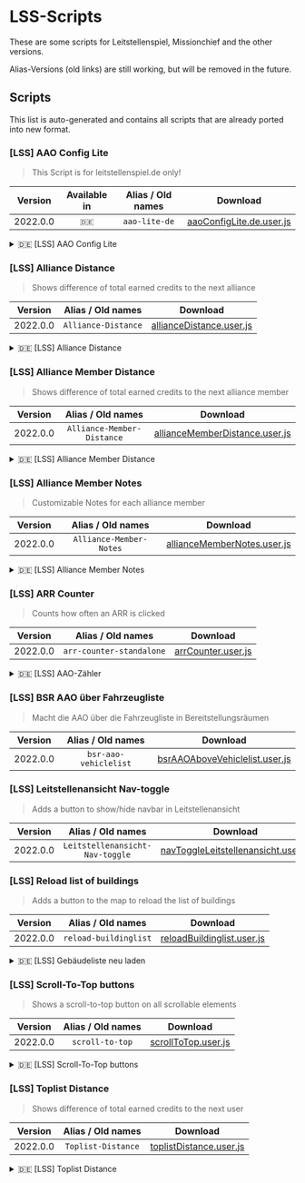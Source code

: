# LSS-Scripts

These are some scripts for Leitstellenspiel, Missionchief and the other versions.

Alias-Versions (old links) are still working, but will be removed in the future.

## Scripts

This list is auto-generated and contains all scripts that are already ported into new format.

<!-- == BEGIN SCRIPT-OVERVIEW == -->
### [LSS] AAO Config Lite

> This Script is for leitstellenspiel.de only!

| Version  | Available in | Alias / Old names |                       Download                       |
|:--------:|:------------:|:-----------------:|:----------------------------------------------------:|
| 2022.0.0 |    `🇩🇪`    |   `aao-lite-de`   | [aaoConfigLite.de.user.js][aaoConfigLite.de.user.js] |

<details>
    <summary>🇩🇪 [LSS] AAO Config Lite</summary>
    Blendet Eingabefelder in der AAO-Konfiguration nach Bedarf ein oder aus.
</details>

[aaoConfigLite.de.user.js]: https://github.com/jxn-30/LSS-Scripts/raw/master/src/aaoConfigLite.de.user.js

### [LSS] Alliance Distance

> Shows difference of total earned credits to the next alliance

| Version  |  Alias / Old names  |                       Download                       |
|:--------:|:-------------------:|:----------------------------------------------------:|
| 2022.0.0 | `Alliance-Distance` | [allianceDistance.user.js][allianceDistance.user.js] |

<details>
    <summary>🇩🇪 [LSS] Alliance Distance</summary>
    Zeigt die fehlenden verdienten Credits zum nächsten Verband an
</details>

[allianceDistance.user.js]: https://github.com/jxn-30/LSS-Scripts/raw/master/src/allianceDistance.user.js

### [LSS] Alliance Member Distance

> Shows difference of total earned credits to the next alliance member

| Version  |     Alias / Old names      |                             Download                             |
|:--------:|:--------------------------:|:----------------------------------------------------------------:|
| 2022.0.0 | `Alliance-Member-Distance` | [allianceMemberDistance.user.js][allianceMemberDistance.user.js] |

<details>
    <summary>🇩🇪 [LSS] Alliance Member Distance</summary>
    Zeigt die fehlenden verdienten Credits zum nächsten Verbandsmitglied an
</details>

[allianceMemberDistance.user.js]: https://github.com/jxn-30/LSS-Scripts/raw/master/src/allianceMemberDistance.user.js

### [LSS] Alliance Member Notes

> Customizable Notes for each alliance member

| Version  |    Alias / Old names    |                          Download                          |
|:--------:|:-----------------------:|:----------------------------------------------------------:|
| 2022.0.0 | `Alliance-Member-Notes` | [allianceMemberNotes.user.js][allianceMemberNotes.user.js] |

<details>
    <summary>🇩🇪 [LSS] Alliance Member Notes</summary>
    Frei anpassbare Notizen für jedes Verbandsmitglied
</details>

[allianceMemberNotes.user.js]: https://github.com/jxn-30/LSS-Scripts/raw/master/src/allianceMemberNotes.user.js

### [LSS] ARR Counter

> Counts how often an ARR is clicked

| Version  |    Alias / Old names     |                 Download                 |
|:--------:|:------------------------:|:----------------------------------------:|
| 2022.0.0 | `arr-counter-standalone` | [arrCounter.user.js][arrCounter.user.js] |

<details>
    <summary>🇩🇪 [LSS] AAO-Zähler</summary>
    Zeigt einen Zähler an, wie oft eine AAO geklickt wurde
</details>

[arrCounter.user.js]: https://github.com/jxn-30/LSS-Scripts/raw/master/src/arrCounter.user.js

### [LSS] BSR AAO über Fahrzeugliste

> Macht die AAO über die Fahrzeugliste in Bereitstellungsräumen

| Version  |   Alias / Old names   |                             Download                             |
|:--------:|:---------------------:|:----------------------------------------------------------------:|
| 2022.0.0 | `bsr-aao-vehiclelist` | [bsrAAOAboveVehiclelist.user.js][bsrAAOAboveVehiclelist.user.js] |



[bsrAAOAboveVehiclelist.user.js]: https://github.com/jxn-30/LSS-Scripts/raw/master/src/bsrAAOAboveVehiclelist.user.js

### [LSS] Leitstellenansicht Nav-toggle

> Adds a button to show/hide navbar in Leitstellenansicht

| Version  |        Alias / Old names        |                                  Download                                  |
|:--------:|:-------------------------------:|:--------------------------------------------------------------------------:|
| 2022.0.0 | `Leitstellenansicht-Nav-toggle` | [navToggleLeitstellenansicht.user.js][navToggleLeitstellenansicht.user.js] |



[navToggleLeitstellenansicht.user.js]: https://github.com/jxn-30/LSS-Scripts/raw/master/src/navToggleLeitstellenansicht.user.js

### [LSS] Reload list of buildings

> Adds a button to the map to reload the list of buildings

| Version  |   Alias / Old names   |                         Download                         |
|:--------:|:---------------------:|:--------------------------------------------------------:|
| 2022.0.0 | `reload-buildinglist` | [reloadBuildinglist.user.js][reloadBuildinglist.user.js] |

<details>
    <summary>🇩🇪 [LSS] Gebäudeliste neu laden</summary>
    Fügt der Karte einen Knopf hinzu, über den sich die Gebäudeliste neu laden lässt.
</details>

[reloadBuildinglist.user.js]: https://github.com/jxn-30/LSS-Scripts/raw/master/src/reloadBuildinglist.user.js

### [LSS] Scroll-To-Top buttons

> Shows a scroll-to-top button on all scrollable elements

| Version  | Alias / Old names |                  Download                  |
|:--------:|:-----------------:|:------------------------------------------:|
| 2022.0.0 |  `scroll-to-top`  | [scrollToTop.user.js][scrollToTop.user.js] |

<details>
    <summary>🇩🇪 [LSS] Scroll-To-Top buttons</summary>
    Zeigt einen Knopf, um in Elementen nach oben zu scrollen
</details>

[scrollToTop.user.js]: https://github.com/jxn-30/LSS-Scripts/raw/master/src/scrollToTop.user.js

### [LSS] Toplist Distance

> Shows difference of total earned credits to the next user

| Version  | Alias / Old names  |                      Download                      |
|:--------:|:------------------:|:--------------------------------------------------:|
| 2022.0.0 | `Toplist-Distance` | [toplistDistance.user.js][toplistDistance.user.js] |

<details>
    <summary>🇩🇪 [LSS] Toplist Distance</summary>
    Zeigt die fehlenden verdienten Credits zum nächsten Spieler an
</details>

[toplistDistance.user.js]: https://github.com/jxn-30/LSS-Scripts/raw/master/src/toplistDistance.user.js
<!-- ## END SCRIPT-OVERVIEW ## -->
